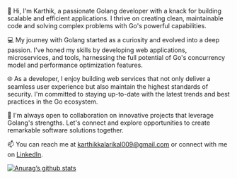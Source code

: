 👋 Hi, I'm Karthik, a passionate Golang developer with a knack for building scalable and efficient applications. I thrive on creating clean, maintainable code and solving complex problems with Go's powerful capabilities.

💻 My journey with Golang started as a curiosity and evolved into a deep passion. I've honed my skills by developing web applications, microservices, and tools, harnessing the full potential of Go's concurrency model and performance optimization features.

🌐 As a developer, I enjoy building web services that not only deliver a seamless user experience but also maintain the highest standards of security. I'm committed to staying up-to-date with the latest trends and best practices in the Go ecosystem.

🤝 I'm always open to collaboration on innovative projects that leverage Golang's strengths. Let's connect and explore opportunities to create remarkable software solutions together.

📫 You can reach me at karthikkalarikal009@gmail.com or connect with me on [LinkedIn](https://www.linkedin.com/in/karthik-kalarikal-b0b1ba100/).

<!---
karthikkalarikal/karthikkalarikal is a ✨ special ✨ repository because its `README.md` (this file) appears on your GitHub profile.
You can click the Preview link to take a look at your changes.
--->


[![Anurag’s github stats](https://github-readme-stats.vercel.app/api?username=karthikkalarikal)](https://github.com/karthikkalarikal)
